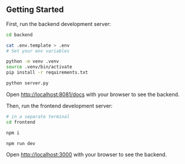 ## Getting Started

First, run the backend development server:

```bash
cd backend

cat .env.template > .env
# Set your env variables

python -m venv .venv
source .venv/bin/activate
pip install -r requirements.txt

python server.py
```

Open [http://localhost:8081/docs](http://localhost:8081/docs) with your browser to see the backend.

Then, run the frontend development server:

```bash
# in a separate terminal
cd frontend

npm i

npm run dev
```

Open [http://localhost:3000](http://localhost:3000) with your browser to see the backend.
